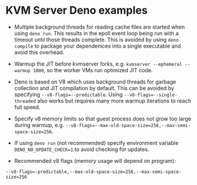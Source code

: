 # KVM Server Deno examples

- Multiple background threads for reading cache files are started when using
  `deno run`. This results in the epoll event loop being run with a timeout
  until those threads complete. This is avoided by using `deno compile` to
  package your dependenices into a single executable and avoid this overhead.

- Warmup the JIT before kvmserver forks, e.g.
  `kvmserver --ephemeral --warmup 1000`, so the worker VMs run optimized JIT
  code.

- Deno is based on V8 which uses background threads for garbage collection and
  JIT compilation by default. This can be avoided by specifying
  `--v8-flags=--predictable`. Using `--v8-flags=--single-threaded` also works
  but requires many more warmup iterations to reach full speed.

- Specify v8 memory limits so that guest process does not grow too large during
  warmup, e.g. `--v8-flags=--max-old-space-size=256,--max-semi-space-size=256`.

- If using `deno run` (not recommended) specify environment variable
  `DENO_NO_UPDATE_CHECK=1` to avoid checking for updates.

- Recommended v8 flags (memory usage will depend on program):

```
--v8-flags=-predictable,--max-old-space-size=256,--max-semi-space-size=256
```
